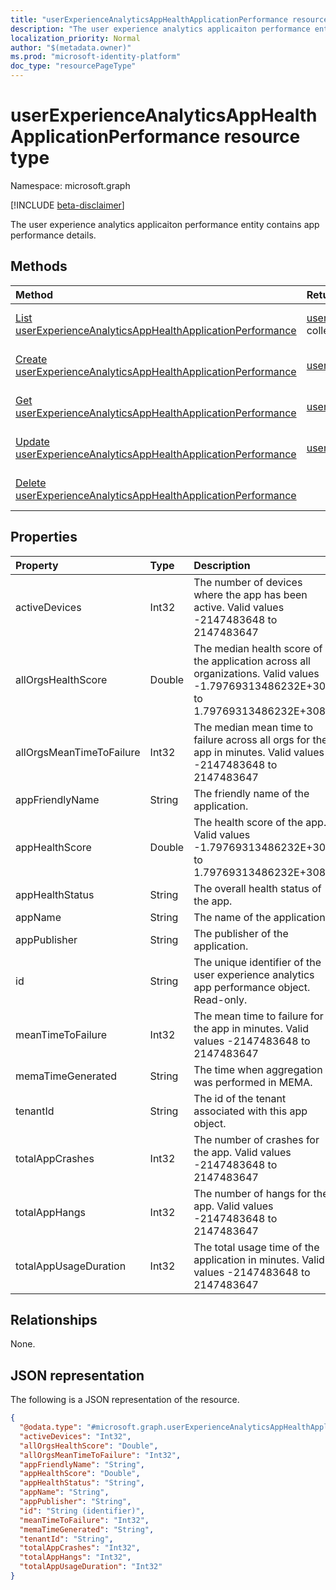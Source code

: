 ```yaml
---
title: "userExperienceAnalyticsAppHealthApplicationPerformance resource type"
description: "The user experience analytics applicaiton performance entity contains app performance details."
localization_priority: Normal
author: "$(metadata.owner)"
ms.prod: "microsoft-identity-platform"
doc_type: "resourcePageType"
---
```


# userExperienceAnalyticsAppHealthApplicationPerformance resource type

Namespace: microsoft.graph

[!INCLUDE [beta-disclaimer](../../includes/beta-disclaimer.md)]

The user experience analytics applicaiton performance entity contains app performance details.

## Methods

| Method                                                                                                                                          | Return Type                                                                                                                           | Description                                                                                           |
| :---------------------------------------------------------------------------------------------------------------------------------------------- | :------------------------------------------------------------------------------------------------------------------------------------ | :---------------------------------------------------------------------------------------------------- |
| [List userExperienceAnalyticsAppHealthApplicationPerformance](../api/intune-userexperienceanalyticsapphealthapplicationperformance-list.md)     | [userExperienceAnalyticsAppHealthApplicationPerformance](intune-userExperienceAnalyticsAppHealthApplicationPerformance.md) collection | List properties and relationships of a userExperienceAnalyticsAppHealthApplicationPerformance object. |
| [Create userExperienceAnalyticsAppHealthApplicationPerformance](../api/intune-userexperienceanalyticsapphealthapplicationperformance-create.md) | [userExperienceAnalyticsAppHealthApplicationPerformance](intune-userExperienceAnalyticsAppHealthApplicationPerformance.md)            | Create a new userExperienceAnalyticsAppHealthApplicationPerformance object.                           |
| [Get userExperienceAnalyticsAppHealthApplicationPerformance](../api/intune-userexperienceanalyticsapphealthapplicationperformance-get.md)       | [userExperienceAnalyticsAppHealthApplicationPerformance](intune-userExperienceAnalyticsAppHealthApplicationPerformance.md)            | Read properties and relationships of a userExperienceAnalyticsAppHealthApplicationPerformance object. |
| [Update userExperienceAnalyticsAppHealthApplicationPerformance](../api/intune-userexperienceanalyticsapphealthapplicationperformance-update.md) | [userExperienceAnalyticsAppHealthApplicationPerformance](intune-userExperienceAnalyticsAppHealthApplicationPerformance.md)            | Update the properties of a userExperienceAnalyticsAppHealthApplicationPerformance object.             |
| [Delete userExperienceAnalyticsAppHealthApplicationPerformance](../api/intune-userexperienceanalyticsapphealthapplicationperformance-delete.md) |                                                                                                                                       | Delete a userExperienceAnalyticsAppHealthApplicationPerformance object.                               |

## Properties

| Property                 | Type   | Description                                                                                                                       |
| :----------------------- | :----- | :-------------------------------------------------------------------------------------------------------------------------------- |
| activeDevices            | Int32  | The number of devices where the app has been active. Valid values -2147483648 to 2147483647                                       |
| allOrgsHealthScore       | Double | The median health score of the application across all organizations. Valid values -1.79769313486232E+308 to 1.79769313486232E+308 |
| allOrgsMeanTimeToFailure | Int32  | The median mean time to failure across all orgs for the app in minutes. Valid values -2147483648 to 2147483647                    |
| appFriendlyName          | String | The friendly name of the application.                                                                                             |
| appHealthScore           | Double | The health score of the app. Valid values -1.79769313486232E+308 to 1.79769313486232E+308                                         |
| appHealthStatus          | String | The overall health status of the app.                                                                                             |
| appName                  | String | The name of the application.                                                                                                      |
| appPublisher             | String | The publisher of the application.                                                                                                 |
| id                       | String | The unique identifier of the user experience analytics app performance object. Read-only.                                         |
| meanTimeToFailure        | Int32  | The mean time to failure for the app in minutes. Valid values -2147483648 to 2147483647                                           |
| memaTimeGenerated        | String | The time when aggregation was performed in MEMA.                                                                                  |
| tenantId                 | String | The id of the tenant associated with this app object.                                                                             |
| totalAppCrashes          | Int32  | The number of crashes for the app. Valid values -2147483648 to 2147483647                                                         |
| totalAppHangs            | Int32  | The number of hangs for the app. Valid values -2147483648 to 2147483647                                                           |
| totalAppUsageDuration    | Int32  | The total usage time of the application in minutes. Valid values -2147483648 to 2147483647                                        |

## Relationships

None.

## JSON representation

The following is a JSON representation of the resource.

<!-- {
  "blockType": "resource",
  "keyProperty": "id",
  "@odata.type": "microsoft.graph.userExperienceAnalyticsAppHealthApplicationPerformance",
  "baseType": "microsoft.graph.entity",
  "openType": False
}
-->

```json
{
  "@odata.type": "#microsoft.graph.userExperienceAnalyticsAppHealthApplicationPerformance",
  "activeDevices": "Int32",
  "allOrgsHealthScore": "Double",
  "allOrgsMeanTimeToFailure": "Int32",
  "appFriendlyName": "String",
  "appHealthScore": "Double",
  "appHealthStatus": "String",
  "appName": "String",
  "appPublisher": "String",
  "id": "String (identifier)",
  "meanTimeToFailure": "Int32",
  "memaTimeGenerated": "String",
  "tenantId": "String",
  "totalAppCrashes": "Int32",
  "totalAppHangs": "Int32",
  "totalAppUsageDuration": "Int32"
}
```